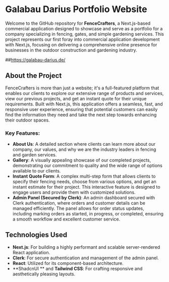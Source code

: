 # Galabau Darius Portfolio Website

Welcome to the GitHub repository for **FenceCrafters**, a Next.js-based commercial application designed to showcase and serve as a portfolio for a company specializing in fencing, gates, and simple gardening services. This project represents our first foray into commercial application development with Next.js, focusing on delivering a comprehensive online presence for businesses in the outdoor construction and gardening industry.

##https://galabau-darius.de/

## About the Project

FenceCrafters is more than just a website; it's a full-featured platform that enables our clients to explore our extensive range of products and services, view our previous projects, and get an instant quote for their unique requirements. Built with Next.js, this application offers a seamless, fast, and responsive user experience, ensuring that potential customers can easily find the information they need and take the next step towards enhancing their outdoor spaces.

### Key Features:

- **About Us**: A detailed section where clients can learn more about our company, our values, and why we are the industry leaders in fencing and garden services.
- **Gallery**: A visually appealing showcase of our completed projects, demonstrating our commitment to quality and the wide range of options available to our clients.
- **Instant Quote Form**: A complex multi-step form that allows clients to specify their fencing needs, choose from various options, and get an instant estimate for their project. This interactive feature is designed to engage users and provide them with customized solutions.
- **Admin Panel (Secured by Clerk)**: An admin dashboard secured with Clerk authentication, where orders and customer details can be managed efficiently. The panel allows for order status updates, including marking orders as started, in progress, or completed, ensuring a smooth workflow and excellent customer service.

## Technologies Used

- **Next.js**: For building a highly performant and scalable server-rendered React application.
- **Clerk**: For secure authentication and management of the admin panel.
- **React**: Utilized for its component-based architecture.
- **ShadcnUI ** and **Tailwind CSS**: For crafting responsive and aesthetically pleasing layouts.
